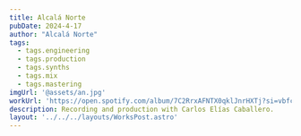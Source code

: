 ```yaml
---
title: Alcalá Norte
pubDate: 2024-4-17
author: "Alcalá Norte"
tags:
  - tags.engineering
  - tags.production
  - tags.synths
  - tags.mix
  - tags.mastering
imgUrl: '@assets/an.jpg'
workUrl: 'https://open.spotify.com/album/7C2RrxAFNTX0qklJnrHXTj?si=vbfcslh8Rdu3gjO82ZB3MQ'
description: Recording and production with Carlos Elías Caballero.
layout: '../../../layouts/WorksPost.astro'
---
```



